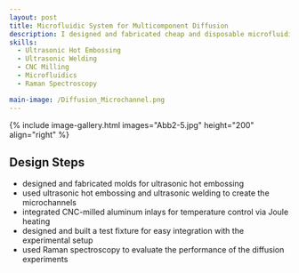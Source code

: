 ```yaml
---
layout: post
title: Microfluidic System for Multicomponent Diffusion
description: I designed and fabricated cheap and disposable microfluidic channels to simultaneously determine all diffusion coefficients in liquid mixtures containing two or more substances. 
skills: 
  - Ultrasonic Hot Embossing
  - Ultrasonic Welding
  - CNC Milling
  - Microfluidics
  - Raman Spectroscopy

main-image: /Diffusion_Microchannel.png
---
```


{% include image-gallery.html images="Abb2-5.jpg" height="200" align="right" %}
## Design Steps
- designed and fabricated molds for ultrasonic hot embossing
- used ultrasonic hot embossing and ultrasonic welding to create the microchannels
- integrated CNC-milled aluminum inlays for temperature control via Joule heating
- designed and built a test fixture for easy integration with the experimental setup
- used Raman spectroscopy to evaluate the performance of the diffusion experiments

